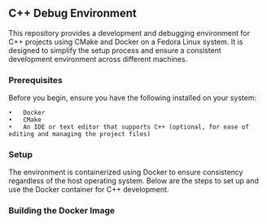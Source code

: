 ## C++ Debug Environment

This repository provides a development and debugging environment for C++ projects using CMake and Docker on a Fedora Linux system. It is designed to simplify the setup process and ensure a consistent development environment across different machines.

### Prerequisites

Before you begin, ensure you have the following installed on your system:

	•	Docker
	•	CMake
	•	An IDE or text editor that supports C++ (optional, for ease of editing and managing the project files)

### Setup

The environment is containerized using Docker to ensure consistency regardless of the host operating system. Below are the steps to set up and use the Docker container for C++ development.

### Building the Docker Image

